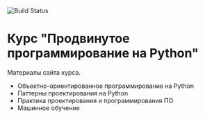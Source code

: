 ![Build Status](https://github.com/mipt-cs/cource-advanced_python/actions/workflows/html_deploy.yml/badge.svg?branch=master)


# Курс "Продвинутое программирование на Python"
Материалы сайта курса.

- Объектно-ориентированное программирование на Python
- Паттерны проектирования на Python
- Практика проектирования и программирования ПО
- Машинное обучение
